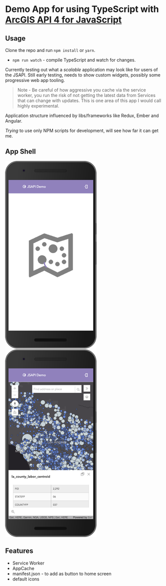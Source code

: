 # Demo App for using TypeScript with [ArcGIS API 4 for JavaScript](https://developers.arcgis.com/javascript/)

## Usage

Clone the repo and run `npm install` or `yarn`.

* `npm run watch` - compile TypeScript and watch for changes.

Currently testing out what a _scalable_ application may look like for users of the JSAPI.
Still early testing, needs to show custom widgets, possibly some progressive web app tooling.

> Note - Be careful of how aggressive you cache via the service worker, you run the risk of not getting the latest data from Services that can change with updates. This is one area of this app I would call highly experimental.

Application structure influenced by libs/frameworks like Redux, Ember and Angular.

_Trying_ to use only NPM scripts for development, will see how far it can get me.

## App Shell

![starter](images/screen1.png)
![application](images/screen2.png)

## Features

* Service Worker
* AppCache
* manifest.json - to add as button to home screen
* default icons
